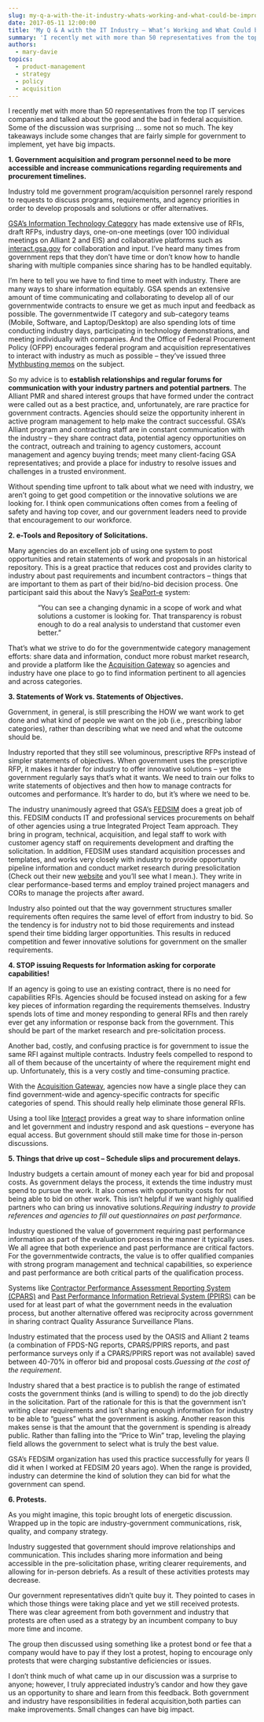 ```yaml
---
slug: my-q-a-with-the-it-industry-whats-working-and-what-could-be-improved-in-federal-acquisition
date: 2017-05-11 12:00:00
title: 'My Q & A with the IT Industry – What’s Working and What Could be Improved in Federal Acquisition'
summary: 'I recently met with more than 50 representatives from the top IT services companies and talked about the good and the bad in federal acquisition. Some of the discussion was surprising &hellip; some not so much. The key takeaways include some changes that are fairly simple for government to implement, yet have big impacts. 1.'
authors:
  - mary-davie
topics:
  - product-management
  - strategy
  - policy
  - acquisition
---
```


I recently met with more than 50 representatives from the top IT services companies and talked about the good and the bad in federal acquisition. Some of the discussion was surprising … some not so much. The key takeaways include some changes that are fairly simple for government to implement, yet have big impacts.

**1. Government acquisition and program personnel need to be more accessible and increase communications regarding requirements and procurement timelines.**

Industry told me government program/acquisition personnel rarely respond to requests to discuss programs, requirements, and agency priorities in order to develop proposals and solutions or offer alternatives.

[GSA’s Information Technology Category](https://www.gsa.gov/it) has made extensive use of RFIs, draft RFPs, industry days, one-on-one meetings (over 100 individual meetings on Alliant 2 and EIS) and collaborative platforms such as [interact.gsa.gov](https://interact.gsa.gov/) for collaboration and input. I’ve heard many times from government reps that they don’t have time or don’t know how to handle sharing with multiple companies since sharing has to be handled equitably.

I’m here to tell you we have to find time to meet with industry. There are many ways to share information equitably. GSA spends an extensive amount of time communicating and collaborating to develop all of our governmentwide contracts to ensure we get as much input and feedback as possible. The governmentwide IT category and sub-category teams (Mobile, Software, and Laptop/Desktop) are also spending lots of time conducting industry days, participating in technology demonstrations, and meeting individually with companies. And the Office of Federal Procurement Policy (OFPP) encourages federal program and acquisition representatives to interact with industry as much as possible – they’ve issued three [Mythbusting memos](https://obamawhitehouse.archives.gov/omb/procurement_index_memo) on the subject.

So my advice is to **establish relationships and regular forums for communication with your industry partners and potential partners**. The Alliant PMR and shared interest groups that have formed under the contract were called out as a best practice, and, unfortunately, are rare practice for government contracts. Agencies should seize the opportunity inherent in active program management to help make the contract successful. GSA’s Alliant program and contracting staff are in constant communication with the industry – they share contract data, potential agency opportunities on the contract, outreach and training to agency customers, account management and agency buying trends; meet many client-facing GSA representatives; and provide a place for industry to resolve issues and challenges in a trusted environment.

Without spending time upfront to talk about what we need with industry, we aren’t going to get good competition or the innovative solutions we are looking for. I think open communications often comes from a feeling of safety and having top cover, and our government leaders need to provide that encouragement to our workforce.

**2. e-Tools and Repository of Solicitations.** 

Many agencies do an excellent job of using one system to post opportunities and retain statements of work and proposals in an historical repository. This is a great practice that reduces cost and provides clarity to industry about past requirements and incumbent contractors – things that are important to them as part of their bid/no-bid decision process. One participant said this about the Navy’s [SeaPort-e](http://www.seaport.navy.mil/) system:

<p style="padding-left: 60px">
  “You can see a changing dynamic in a scope of work and what solutions a customer is looking for. That transparency is robust enough to do a real analysis to understand that customer even better.”
</p>

That’s what we strive to do for the governmentwide category management efforts: share data and information, conduct more robust market research, and provide a platform like the [Acquisition Gateway](https://hallways.cap.gsa.gov/) so agencies and industry have one place to go to find information pertinent to all agencies and across categories.

**3. Statements of Work vs. Statements of Objectives.** 

Government, in general, is still prescribing the HOW we want work to get done and what kind of people we want on the job (i.e., prescribing labor categories), rather than describing what we need and what the outcome should be.

Industry reported that they still see voluminous, prescriptive RFPs instead of simpler statements of objectives. When government uses the prescriptive RFP, it makes it harder for industry to offer innovative solutions – yet the government regularly says that’s what it wants. We need to train our folks to write statements of objectives and then how to manage contracts for outcomes and performance. It’s harder to do, but it’s where we need to be.

The industry unanimously agreed that GSA’s [FEDSIM](https://fedsim.gsa.gov/) does a great job of this. FEDSIM conducts IT and professional services procurements on behalf of other agencies using a true Integrated Project Team approach. They bring in program, technical, acquisition, and legal staff to work with customer agency staff on requirements development and drafting the solicitation. In addition, FEDSIM uses standard acquisition processes and templates, and works very closely with industry to provide opportunity pipeline information and conduct market research during presolicitation (Check out their new [website](https://fedsim.gsa.gov/) and you’ll see what I mean.). They write in clear performance-based terms and employ trained project managers and CORs to manage the projects after award.

Industry also pointed out that the way government structures smaller requirements often requires the same level of effort from industry to bid. So the tendency is for industry not to bid those requirements and instead spend their time bidding larger opportunities. This results in reduced competition and fewer innovative solutions for government on the smaller requirements.

**4. STOP issuing Requests for Information asking for corporate capabilities!** 

If an agency is going to use an existing contract, there is no need for capabilities RFIs. Agencies should be focused instead on asking for a few key pieces of information regarding the requirements themselves. Industry spends lots of time and money responding to general RFIs and then rarely ever get any information or response back from the government. This should be part of the market research and pre-solicitation process.

Another bad, costly, and confusing practice is for government to issue the same RFI against multiple contracts. Industry feels compelled to respond to all of them because of the uncertainty of where the requirement might end up. Unfortunately, this is a very costly and time-consuming practice.

With the [Acquisition Gateway](https://hallways.cap.gsa.gov/), agencies now have a single place they can find government-wide and agency-specific contracts for specific categories of spend. This should really help eliminate those general RFIs.

Using a tool like [Interact](https://interact.gsa.gov/) provides a great way to share information online and let government and industry respond and ask questions – everyone has equal access. But government should still make time for those in-person discussions.

**5. Things that drive up cost – Schedule slips and procurement delays.** 

Industry budgets a certain amount of money each year for bid and proposal costs. As government delays the process, it extends the time industry must spend to pursue the work. It also comes with opportunity costs for not being able to bid on other work. This isn’t helpful if we want highly qualified partners who can bring us innovative solutions._Requiring industry to provide references and agencies to fill out questionnaires on past performance_.
  
Industry questioned the value of government requiring past performance information as part of the evaluation process in the manner it typically uses. We all agree that both experience and past performance are critical factors. For the governmentwide contracts, the value is to offer qualified companies with strong program management and technical capabilities, so experience and past performance are both critical parts of the qualification process.

Systems like [Contractor Performance Assessment Reporting System (CPARS)](https://www.cpars.gov/) and [Past Performance Information Retrieval System (PPIRS)](https://www.ppirs.gov/) can be used for at least part of what the government needs in the evaluation process, but another alternative offered was reciprocity across government in sharing contract Quality Assurance Surveillance Plans.

Industry estimated that the process used by the OASIS and Alliant 2 teams (a combination of FPDS-NG reports, CPARS/PPIRS reports, and past performance surveys only if a CPARS/PPIRS report was not available) saved between 40-70% in offeror bid and proposal costs._Guessing at the cost of the requirement_.
  
Industry shared that a best practice is to publish the range of estimated costs the government thinks (and is willing to spend) to do the job directly in the solicitation. Part of the rationale for this is that the government isn’t writing clear requirements and isn’t sharing enough information for industry to be able to “guess” what the government is asking. Another reason this makes sense is that the amount that the government is spending is already public. Rather than falling into the “Price to Win” trap, leveling the playing field allows the government to select what is truly the best value.

GSA’s FEDSIM organization has used this practice successfully for years (I did it when I worked at FEDSIM 20 years ago). When the range is provided, industry can determine the kind of solution they can bid for what the government can spend.

**6. Protests.** 

As you might imagine, this topic brought lots of energetic discussion. Wrapped up in the topic are industry-government communications, risk, quality, and company strategy.

Industry suggested that government should improve relationships and communication. This includes sharing more information and being accessible in the pre-solicitation phase, writing clearer requirements, and allowing for in-person debriefs. As a result of these activities protests may decrease.

Our government representatives didn’t quite buy it. They pointed to cases in which those things were taking place and yet we still received protests. There was clear agreement from both government and industry that protests are often used as a strategy by an incumbent company to buy more time and income.

The group then discussed using something like a protest bond or fee that a company would have to pay if they lost a protest, hoping to encourage only protests that were charging substantive deficiencies or issues.

I don’t think much of what came up in our discussion was a surprise to anyone; however, I truly appreciated industry’s candor and how they gave us an opportunity to share and learn from this feedback. Both government and industry have responsibilities in federal acquisition,both parties can make improvements. Small changes can have big impact.